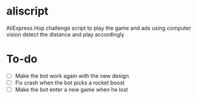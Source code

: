 # aliscript
AliExpress Hop challenge script to play the game and ads using computer vision detect the distance and play accordingly

# To-do
- [ ] Make the bot work again with the new design
- [ ] Fix crash when the bot picks a rocket boost
- [ ] Make the bot enter a new game when he lost
